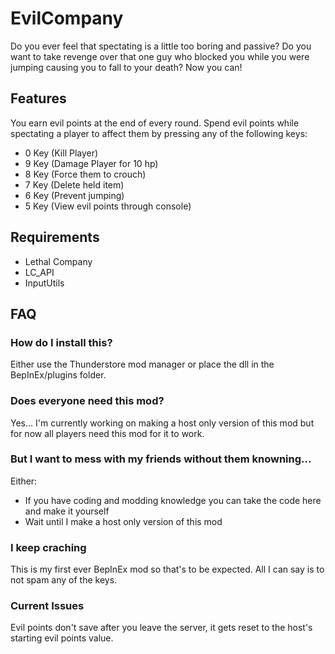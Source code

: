 # EvilCompany
Do you ever feel that spectating is a little too boring and passive? Do you want to take revenge over that one guy who blocked you while you were jumping causing you to fall to your death? Now you can!

## Features
You earn evil points at the end of every round. Spend evil points while spectating a player to affect them by pressing any of the following keys:
- 0 Key (Kill Player)
- 9 Key (Damage Player for 10 hp)
- 8 Key (Force them to crouch)
- 7 Key (Delete held item)
- 6 Key (Prevent jumping)
- 5 Key (View evil points through console)

## Requirements
* Lethal Company
* LC_API
* InputUtils

## FAQ
### How do I install this?
Either use the Thunderstore mod manager or place the dll in the BepInEx/plugins folder.

### Does everyone need this mod?
Yes... I'm currently working on making a host only version of this mod but for now all players need this mod for it to work.

### But I want to mess with my friends without them knowning...
Either:
- If you have coding and modding knowledge you can take the code here and make it yourself
- Wait until I make a host only version of this mod

### I keep craching
This is my first ever BepInEx mod so that's to be expected. All I can say is to not spam any of the keys.

### Current Issues
Evil points don't save after you leave the server, it gets reset to the host's starting evil points value.